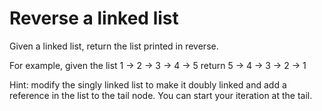 # Reverse a linked list

Given a linked list, return the list printed in reverse.

For example, given the list 1 -> 2 -> 3 -> 4 -> 5
return 5 -> 4 -> 3 -> 2 -> 1

Hint: modify the singly linked list to make it doubly linked and add a reference in the list to the tail node. You can start your iteration at the tail.